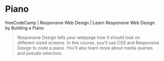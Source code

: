 # Piano
freeCodeCamp | Responsive Web Design | Learn Responsive Web Design by Building a Piano

>Responsive Design tells your webpage how it should look on different-sized screens.
>In this course, you'll use CSS and Responsive Design to code a piano. You'll also learn more about media queries and pseudo selectors.
